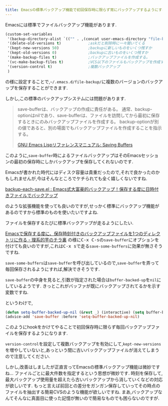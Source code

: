 ```yaml
---
title: Emacsの標準バックアップ機能で初回保存時に限らず常にバックアップするようにする
---
```


Emacsには標準でファイルバックアップ機能があります.

~~~lisp
(custom-set-variables
 '(backup-directory-alist `(("" . ,(concat user-emacs-directory "file-backup/"))))
 '(delete-old-versions t)            ;askだと削除時に一々聞いてくる
 '(kept-new-versions 50)             ;backupに新しいものをいくつ残すか
 '(kept-old-versions 0)              ;backupに古いものをいくつ残すか
 '(make-backup-files t)              ;バックアップファイルを作成する。
 '(vc-make-backup-files t)           ;VCS以下のファイルもバックアップを作成する
 '(version-control t)                ;複数バックアップ
 )
~~~

の様に設定することで,`~/.emacs.d/file-backup/`に複数のバージョンのバックアップを保存することができます.

しかし,この標準のバックアップシステムには問題があります.

> save-bufferは、バックアップの作成に責任がある。
> 通常、backup-optionはnilであり、save-bufferは、ファイルを訪問してから最初に保存するときにのみバックアップファイルを作成する。
> backup-optionが別の値であると、別の場面でもバックアップファイルを作成することを指示する。
>
> [GNU Emacs Lispリファレンスマニュアル: Saving Buffers](http://www.geocities.co.jp/SiliconValley-Bay/9285/ELISP-JA/elisp_372.html)

このように,`save-buffer`時によるファイルバックアップはそのEmacsセッションの最初の保存時にしかバックアップを保存してくれないのです.

Emacsが書かれた時代にはディスク容量は貴重だったので,それで良かったのかもしれませんが,今はそんなところでケチられても全く嬉しくないですね.

[backup-each-save.el : Emacs式大富豪的バックアップ！保存する度に日時付きファイルでバックアップ](http://emacs.rubikitch.com/backup-each-save/)

のような拡張機能を使っても良いのですが,せっかく標準にバックアップ機能があるのですから標準のものを使いたいですよね.

ファイルを保存するたびに標準バックアップが走るようにしたい.

[Emacsで保存する度に、保存時刻付きのバックアップファイルを1つのディレクトリに作る - 理系的芋のチラ裏](http://d.hatena.ne.jp/potato-attack/20101225/1293256375)
の様に<kbd>C-x C-s</kbd>の`save-buffer`にオプションを付けても良いのですが,これは<kbd>C-x s</kbd>で走る`save-some-buffers`に効果が無さそうですね.

`save-some-buffers`は`save-buffer`を呼び出しているので,`save-buffer`を弄って毎回保存されるようにすれば,解決できそうです.

`save-buffer`の中身を見ると,引数が指定された場合は`buffer-backed-up`を`nil`にしているようです.
きっとこれがバッファが既にバックアップされてるかを示す変数ですね.

というわけで,

~~~lisp
(defun setq-buffer-backed-up-nil (&rest _) (interactive) (setq buffer-backed-up nil))
(advice-add 'save-buffer :before 'setq-buffer-backed-up-nil)
~~~

このようにhookをかけてやることで初回保存時に限らず毎回バックアップファイルを保存するようになります.

`version-control`を設定して複数バックアップを有効にして,`kept-new-versions`を増やしていないと,あっという間に古いバックアップファイルが消えてしまうので注意してください.

しかし,改善はしましたが正直言ってEmacsの標準バックアップ機能は微妙ですね…
ファイルごとに最大件数を指定するという思想が微妙です.
時刻を保存して,最大バックアップ使用量を超えたら古いバックアップから消していくなどの対応が欲しいです.
もっと言えば前回との差分をガンガン保存していってその時点のファイルを抽出する簡易CVSのような機能が欲しいですね.
まあ,バックアップなんてそんなに真面目に使った記憶が無いので簡易なものでも困らないのですが.
